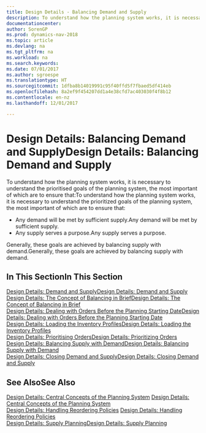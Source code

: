 ```yaml
---
title: Design Details - Balancing Demand and Supply
description: To understand how the planning system works, it is necessary to understand the prioritised goals of the planning system.
documentationcenter: 
author: SorenGP
ms.prod: dynamics-nav-2018
ms.topic: article
ms.devlang: na
ms.tgt_pltfrm: na
ms.workload: na
ms.search.keywords: 
ms.date: 07/01/2017
ms.author: sgroespe
ms.translationtype: HT
ms.sourcegitcommit: 1dfba8b14019991c95f40ffd5f7fbaed5df414eb
ms.openlocfilehash: 8a2ef9f454207dd1a4e38cfd7ac403030f4f8b12
ms.contentlocale: en-nz
ms.lasthandoff: 12/01/2017

---
```

# <a name="design-details-balancing-demand-and-supply"></a><span data-ttu-id="c66dd-103">Design Details: Balancing Demand and Supply</span><span class="sxs-lookup"><span data-stu-id="c66dd-103">Design Details: Balancing Demand and Supply</span></span>
<span data-ttu-id="c66dd-104">To understand how the planning system works, it is necessary to understand the prioritised goals of the planning system, the most important of which are to ensure that:</span><span class="sxs-lookup"><span data-stu-id="c66dd-104">To understand how the planning system works, it is necessary to understand the prioritized goals of the planning system, the most important of which are to ensure that:</span></span>  

- <span data-ttu-id="c66dd-105">Any demand will be met by sufficient supply.</span><span class="sxs-lookup"><span data-stu-id="c66dd-105">Any demand will be met by sufficient supply.</span></span>  
- <span data-ttu-id="c66dd-106">Any supply serves a purpose.</span><span class="sxs-lookup"><span data-stu-id="c66dd-106">Any supply serves a purpose.</span></span>  

<span data-ttu-id="c66dd-107">Generally, these goals are achieved by balancing supply with demand.</span><span class="sxs-lookup"><span data-stu-id="c66dd-107">Generally, these goals are achieved by balancing supply with demand.</span></span>  

## <a name="in-this-section"></a><span data-ttu-id="c66dd-108">In This Section</span><span class="sxs-lookup"><span data-stu-id="c66dd-108">In This Section</span></span>  
[<span data-ttu-id="c66dd-109">Design Details: Demand and Supply</span><span class="sxs-lookup"><span data-stu-id="c66dd-109">Design Details: Demand and Supply</span></span>](design-details-demand-and-supply.md)  
[<span data-ttu-id="c66dd-110">Design Details: The Concept of Balancing in Brief</span><span class="sxs-lookup"><span data-stu-id="c66dd-110">Design Details: The Concept of Balancing in Brief</span></span>](design-details-the-concept-of-balancing-in-brief.md)  
[<span data-ttu-id="c66dd-111">Design Details: Dealing with Orders Before the Planning Starting Date</span><span class="sxs-lookup"><span data-stu-id="c66dd-111">Design Details: Dealing with Orders Before the Planning Starting Date</span></span>](design-details-dealing-with-orders-before-the-planning-starting-date.md)  
[<span data-ttu-id="c66dd-112">Design Details: Loading the Inventory Profiles</span><span class="sxs-lookup"><span data-stu-id="c66dd-112">Design Details: Loading the Inventory Profiles</span></span>](design-details-loading-the-inventory-profiles.md)  
[<span data-ttu-id="c66dd-113">Design Details: Prioritising Orders</span><span class="sxs-lookup"><span data-stu-id="c66dd-113">Design Details: Prioritizing Orders</span></span>](design-details-prioritizing-orders.md)  
[<span data-ttu-id="c66dd-114">Design Details: Balancing Supply with Demand</span><span class="sxs-lookup"><span data-stu-id="c66dd-114">Design Details: Balancing Supply with Demand</span></span>](design-details-balancing-supply-with-demand.md)  
[<span data-ttu-id="c66dd-115">Design Details: Closing Demand and Supply</span><span class="sxs-lookup"><span data-stu-id="c66dd-115">Design Details: Closing Demand and Supply</span></span>](design-details-closing-demand-and-supply.md)  

## <a name="see-also"></a><span data-ttu-id="c66dd-116">See Also</span><span class="sxs-lookup"><span data-stu-id="c66dd-116">See Also</span></span>  
<span data-ttu-id="c66dd-117">[Design Details: Central Concepts of the Planning System](design-details-central-concepts-of-the-planning-system.md) </span><span class="sxs-lookup"><span data-stu-id="c66dd-117">[Design Details: Central Concepts of the Planning System](design-details-central-concepts-of-the-planning-system.md) </span></span>  
<span data-ttu-id="c66dd-118">[Design Details: Handling Reordering Policies](design-details-handling-reordering-policies.md) </span><span class="sxs-lookup"><span data-stu-id="c66dd-118">[Design Details: Handling Reordering Policies](design-details-handling-reordering-policies.md) </span></span>  
[<span data-ttu-id="c66dd-119">Design Details: Supply Planning</span><span class="sxs-lookup"><span data-stu-id="c66dd-119">Design Details: Supply Planning</span></span>](design-details-supply-planning.md)

